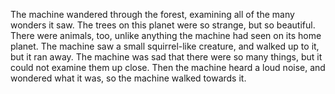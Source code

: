 The machine wandered through the forest, examining all of the many wonders it saw.
The trees on this planet were so strange, but so beautiful.
There were animals, too, unlike anything the machine had seen on its home planet.
The machine saw a small squirrel-like creature, and walked up to it, but it ran away.
The machine was sad that there were so many things, but it could not examine them up close.
Then the machine heard a loud noise, and wondered what it was, so the machine walked towards it.
